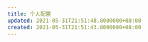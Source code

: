```yaml
---
title: 个人配置
updated: 2021-05-31T21:51:48.0000000+08:00
created: 2021-05-31T21:51:43.0000000+08:00
---
```


